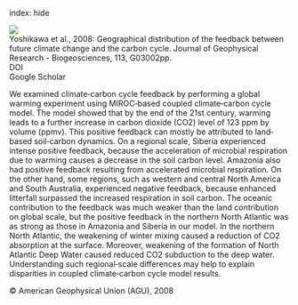 index: hide

<div class="Citation">
    <div class="Citation-thumb CitationThumb-linked"  data-href="https://doi.org/10.1029/2007jg000570">
      <img src="https://static.claimspace.cloud/climate-study-static/refs/thumbs/6/Yoshikawa_et_al_2008-thumb.png" />
    </div>

  <div class="Citation-body">
    <div class="Citation-text">Yoshikawa et al., 2008: Geographical distribution of the feedback between future climate change and the carbon cycle. <span class="Article-journal">Journal of Geophysical Research - Biogeosciences, </span><span class="Article-volume">113, </span>G03002pp.</div>
    <div class="Citation-links">
      <div class="CitationLink" data-href="https://doi.org/10.1029/2007jg000570">
        <div class="CitationLink-icon CitationLink-Doi"></div>
        <div class="CitationLink-text">DOI</div>
      </div>
      <div class="CitationLink" data-href="https://scholar.google.com/scholar?q=10.1029/2007jg000570">
        <div class="CitationLink-icon CitationLink-Scholar"></div>
        <div class="CitationLink-text">Google Scholar</div>
      </div>
    </div>
  </div>
</div>

We examined climate‐carbon cycle feedback by performing a global warming experiment using MIROC‐based coupled climate‐carbon cycle model. The model showed that by the end of the 21st century, warming leads to a further increase in carbon dioxide (CO2) level of 123 ppm by volume (ppmv). This positive feedback can mostly be attributed to land‐based soil‐carbon dynamics. On a regional scale, Siberia experienced intense positive feedback, because the acceleration of microbial respiration due to warming causes a decrease in the soil carbon level. Amazonia also had positive feedback resulting from accelerated microbial respiration. On the other hand, some regions, such as western and central North America and South Australia, experienced negative feedback, because enhanced litterfall surpassed the increased respiration in soil carbon. The oceanic contribution to the feedback was much weaker than the land contribution on global scale, but the positive feedback in the northern North Atlantic was as strong as those in Amazonia and Siberia in our model. In the northern North Atlantic, the weakening of winter mixing caused a reduction of CO2 absorption at the surface. Moreover, weakening of the formation of North Atlantic Deep Water caused reduced CO2 subduction to the deep water. Understanding such regional‐scale differences may help to explain disparities in coupled climate‐carbon cycle model results.

<div class="Citation-copy">
&copy; American Geophysical Union (AGU), 2008
</div>